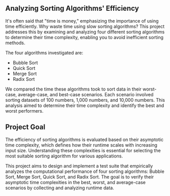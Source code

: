 ## Analyzing Sorting Algorithms' Efficiency

It's often said that "time is money," emphasizing the importance of using time efficiently. Why waste time using slow sorting algorithms? This project addresses this by examining and analyzing four different sorting algorithms to determine their time complexity, enabling you to avoid inefficient sorting methods.

The four algorithms investigated are:

* Bubble Sort
* Quick Sort
* Merge Sort
* Radix Sort

We compared the time these algorithms took to sort data in their worst-case, average-case, and best-case scenarios. Each scenario involved sorting datasets of 100 numbers, 1,000 numbers, and 10,000 numbers. This analysis aimed to determine their time complexity and identify the best and worst performers.

## Project Goal 

The efficiency of sorting algorithms is evaluated based on their asymptotic time complexity, which defines how their runtime scales with increasing input size. Understanding these complexities is essential for selecting the most suitable sorting algorithm for various applications.

This project aims to design and implement a test suite that empirically analyzes the computational performance of four sorting algorithms: Bubble Sort, Merge Sort, Quick Sort, and Radix Sort. The goal is to verify their asymptotic time complexities in the best, worst, and average-case scenarios by collecting and analyzing runtime data.
